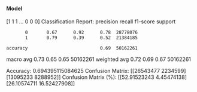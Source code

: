 #### Model
[1 1 1 ... 0 0 0]
Classification Report:
              precision    recall  f1-score   support

           0       0.67      0.92      0.78  28778076
           1       0.79      0.39      0.52  21384185

    accuracy                           0.69  50162261
   macro avg       0.73      0.65      0.65  50162261
weighted avg       0.72      0.69      0.67  50162261

Accuracy: 0.694395115084625
Confusion Matrix:
[[26543477  2234599]
 [13095233  8288952]]
Confusion Matrix (%):
[[52.91523243  4.45474138]
 [26.10574711 16.52427908]]
